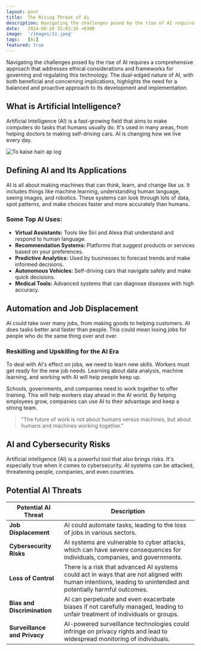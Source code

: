 ```yaml
---
layout: post
title:  The Rising Threat of Ai
description: Navigating the challenges posed by the rise of AI requires a comprehensive approach that addresses ethical considerations and frameworks for governing and regulating this technology. The dual-edged nature of AI, with both beneficial...
date:   2024-08-20 15:01:35 +0300
image:  '/images/11.jpeg'
tags:   [Ai]
featured: true
---
```


Navigating the challenges posed by the rise of AI requires a comprehensive approach that addresses ethical considerations and frameworks for governing and regulating this technology. The dual-edged nature of AI, with both beneficial and concerning implications, highlights the need for a balanced and proactive approach to its development and implementation.

## What is Artificial Intelligence?

Artificial Intelligence (AI) is a fast-growing field that aims to make computers do tasks that humans usually do. It's used in many areas, from helping doctors to making self-driving cars. AI is changing how we live every day.

![To kaise hain ap log](/images/610.jpg)

## Defining AI and Its Applications

AI is all about making machines that can think, learn, and change like us. It includes things like machine learning, understanding human language, seeing images, and robotics. These systems can look through lots of data, spot patterns, and make choices faster and more accurately than humans.

### Some Top AI Uses:

- **Virtual Assistants:** Tools like Siri and Alexa that understand and respond to human language.
- **Recommendation Systems:** Platforms that suggest products or services based on your preferences.
- **Predictive Analytics:** Used by businesses to forecast trends and make informed decisions.
- **Autonomous Vehicles:** Self-driving cars that navigate safely and make quick decisions.
- **Medical Tools:** Advanced systems that can diagnose diseases with high accuracy.

## Automation and Job Displacement

AI could take over many jobs, from making goods to helping customers. AI does tasks better and faster than people. This could mean losing jobs for people who do the same thing over and over.

### Reskilling and Upskilling for the AI Era

To deal with AI's effect on jobs, we need to learn new skills. Workers must get ready for the new job needs. Learning about data analysis, machine learning, and working with AI will help people keep up.

Schools, governments, and companies need to work together to offer training. This will help workers stay ahead in the AI world. By helping employees grow, companies can use AI to their advantage and keep a strong team.

> "The future of work is not about humans versus machines, but about humans and machines working together."

## AI and Cybersecurity Risks

Artificial intelligence (AI) is a powerful tool that also brings risks. It's especially true when it comes to cybersecurity. AI systems can be attacked, threatening people, companies, and even countries.

## Potential AI Threats

| **Potential AI Threat**        | **Description**                                                                                                                                               |
|--------------------------------|---------------------------------------------------------------------------------------------------------------------------------------------------------------|
| **Job Displacement**            | AI could automate tasks, leading to the loss of jobs in various sectors.                                                                                      |
| **Cybersecurity Risks**         | AI systems are vulnerable to cyber attacks, which can have severe consequences for individuals, companies, and governments.                                     |
| **Loss of Control**             | There is a risk that advanced AI systems could act in ways that are not aligned with human intentions, leading to unintended and potentially harmful outcomes. |
| **Bias and Discrimination**     | AI can perpetuate and even exacerbate biases if not carefully managed, leading to unfair treatment of individuals or groups.                                   |
| **Surveillance and Privacy**    | AI-powered surveillance technologies could infringe on privacy rights and lead to widespread monitoring of individuals.                                         |
